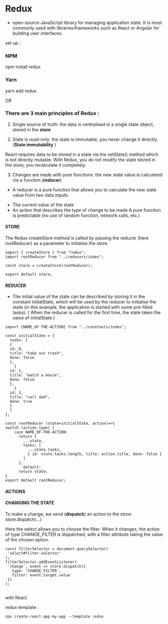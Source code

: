 # Redux

- open-source JavaScript library for managing application state. 
It is most commonly used with libraries/frameworks such as React or Angular for building user interfaces. 


set up : 
### NPM
npm install redux

### Yarn
yarn add redux

OR 



### There are 3 main principles of Redux :

1.  Single source of truth: the data is centralised in a single state object, stored in the **store**

2.  State is read-only: the state is immutable, you never change it directly. (**State immutability** )

React requires data to be stored in a state via the setState() method which is not directly mutable.
With Redux, you do not modify the state stored in the store, you recalculate it completely.


3.  Changes are made with pure functions: the new state value is calculated via a function (**reducer**)

- A reducer is a pure function that allows you to calculate the new state value from two data inputs:
 * The current value of the state
 * An action that describes the type of change to be made
A pure function is predictable (no use of random function, network calls, etc.)


#### STORE 
The Redux createStore method is called by passing the reducer (here rootReducer) as a parameter to initialise the store.

```
import { createStore } from "redux";
import rootReducer from "../reducers/index";

const store = createStore(rootReducer);

export default store;

```

#### REDUCER 
- The initial value of the state can be described by storing it in the constant  initialState, which will be used by the reducer to initialise the state (in this example, the application is started with some pre-filled tasks).
 ( When the reducer is called for the first time, the state takes the value of  initialState.)

```
import {NAME_OF-THE-ACTION} from "../constants/index";

const initialState = {
  tasks: [
  { 
  id: 0, 
  title: "take out trash", 
  done: false 
  },
    { 
  id: 1, 
  title: "watch a movie", 
  done: false 
  },
    { 
  id: 2, 
  title: "call dad", 
  done: true 
  }
  ]
};

const rootReducer (state=initialState, action)=>{
switch (action.type) {
    case NAME_OF-THE-ACTION:
      return {
        ...state,
        tasks: [
          ...state.tasks,
          { id: state.tasks.length, title: action.title, done: false }
        ]
      };
        default:
      return state;
}
export default rootReducer;
```

#### ACTIONS 




#### CHANGING THE STATE 

To make a change, we send (**dispatch**) an action to the store: store.dispatch(...)

Here the select allows you to choose the filter. When it changes, the action of type CHANGE_FILTER is dispatched, with a filter attribute taking the value of the chosen option.
```
const filterSelector = document.querySelector(
 'select#filter-selector'
);
filterSelector.addEventListener(
 'change', event => store.dispatch({
   type: 'CHANGE_FILTER',
   filter: event.target.value
 })
);


```




with React 


redux template :
```
npx create-react-app my-app --template redux
```
